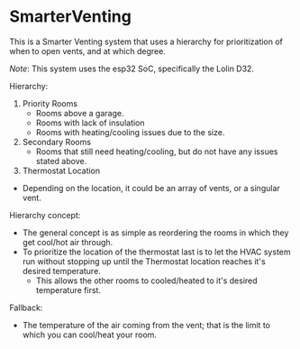 # SmarterVenting
This is a Smarter Venting system that uses a hierarchy for prioritization of when to open vents, and at which degree.

*Note*: This system uses the esp32 SoC, specifically the Lolin D32. 

Hierarchy:
1. Priority Rooms
   - Rooms above a garage.
   - Rooms with lack of insulation
   - Rooms with heating/cooling issues due to the size.
2. Secondary Rooms
   - Rooms that still need heating/cooling, but do not have any issues stated above.
3. Thermostat Location
  - Depending on the location, it could be an array of vents, or a singular vent.

Hierarchy concept:
- The general concept is as simple as reordering the rooms in which they get cool/hot air through.
- To prioritize the location of the thermostat last is to let the HVAC system run without stopping up until the Thermostat location reaches it's desired temperature.
  - This allows the other rooms to cooled/heated to it's desired temperature first.
 
Fallback:
- The temperature of the air coming from the vent; that is the limit to which you can cool/heat your room.

